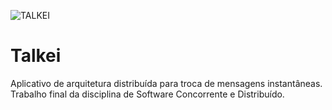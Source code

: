 
![TALKEI](https://github.com/arthur65535/Talkei/assets/29666978/6f2779fa-9e2a-492e-9310-15f1fe127f99)

# Talkei
Aplicativo de arquitetura distribuída para troca de mensagens instantâneas. Trabalho final da disciplina de Software Concorrente e Distribuído.
